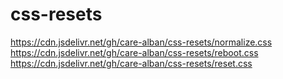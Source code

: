 # css-resets

https://cdn.jsdelivr.net/gh/care-alban/css-resets/normalize.css
https://cdn.jsdelivr.net/gh/care-alban/css-resets/reboot.css
https://cdn.jsdelivr.net/gh/care-alban/css-resets/reset.css

